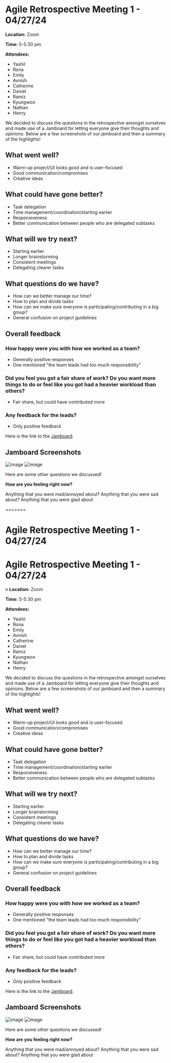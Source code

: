 # Agile Retrospective Meeting 1 - 04/27/24 

**Location:** Zoom

**Time:** 5-5:30 pm

**Attendees:**
- Yashil
- Rona
- Emily
- Avnish
- Catherine
- Daniel
- Ramiz
- Kyungwoo
- Nathan
- Henry

We decided to discuss the questions in the retrospective amongst ourselves and made use of a Jamboard for letting everyone give their thoughts and opinions. Below are a few screenshots of our jamboard and then a summary of the highlights!


## What went well?
* Warm-up project/UI looks good and is user-focused 
* Good communication/compromises 
* Creative ideas

## What could have gone better? 
* Task delegation
* Time management/coordination/starting earlier
* Responsiveness
* Better communication between people who are delegated subtasks

## What will we try next? 
* Starting earlier
* Longer brainstorming
* Consistent meetings
* Delegating clearer tasks 

## What questions do we have? 
* How can we better manage our time?
* How to plan and divide tasks
* How can we make sure everyone is participating/contributing in a big group?
* General confusion on project guidelines 

## Overall feedback 
### How happy were you with how we worked as a team?
  * Generally positive responses
  * One mentioned "the team leads had too much responsibility"
### Did you feel you got a fair share of work? Do you want more things to do or feel like you got had a heavier workload than others?
  * Fair share, but could have contributed more 
### Any feedback for the leads?
  * Only positive feedback

Here is the link to the [Jamboard](https://jamboard.google.com/d/1YZsUkr99IOH1BhXRjWm4nWkWTPNcntXWi2VVZJe_A9s/edit?usp=sharing).


## Jamboard Screenshots 
![image](https://github.com/cse110-sp24-group6/cse110-sp24-group6/assets/68180000/6ba6050d-49b1-477c-80b9-51002d47d6c8)
![image](https://github.com/cse110-sp24-group6/cse110-sp24-group6/assets/68180000/6e7a9d3c-f4ce-445a-8ccf-5488cf5de2f4)


Here are some other questions we discussed!

**How are you feeling right now?**

Anything that you were mad/annoyed about?
Anything that you were sad about?
Anything that you were glad about

=======
# Agile Retrospective Meeting 1 - 04/27/24 

# Agile Retrospective Meeting 1 - 04/27/24 
n
**Location:** Zoom

**Time:** 5-5:30 pm

**Attendees:**
- Yashil
- Rona
- Emily
- Avnish
- Catherine
- Daniel
- Ramiz
- Kyungwoo
- Nathan
- Henry

We decided to discuss the questions in the retrospective amongst ourselves and made use of a Jamboard for letting everyone give their thoughts and opinions. Below are a few screenshots of our jamboard and then a summary of the highlights!


## What went well?
* Warm-up project/UI looks good and is user-focused 
* Good communication/compromises 
* Creative ideas

## What could have gone better? 
* Task delegation
* Time management/coordination/starting earlier
* Responsiveness
* Better communication between people who are delegated subtasks

## What will we try next? 
* Starting earlier
* Longer brainstorming
* Consistent meetings
* Delegating clearer tasks 

## What questions do we have? 
* How can we better manage our time?
* How to plan and divide tasks
* How can we make sure everyone is participating/contributing in a big group?
* General confusion on project guidelines 

## Overall feedback 
### How happy were you with how we worked as a team?
  * Generally positive responses
  * One mentioned "the team leads had too much responsibility"
### Did you feel you got a fair share of work? Do you want more things to do or feel like you got had a heavier workload than others?
  * Fair share, but could have contributed more 
### Any feedback for the leads?
  * Only positive feedback

Here is the link to the [Jamboard](https://jamboard.google.com/d/1YZsUkr99IOH1BhXRjWm4nWkWTPNcntXWi2VVZJe_A9s/edit?usp=sharing).


## Jamboard Screenshots 
![image](https://github.com/cse110-sp24-group6/cse110-sp24-group6/assets/68180000/6ba6050d-49b1-477c-80b9-51002d47d6c8)
![image](https://github.com/cse110-sp24-group6/cse110-sp24-group6/assets/68180000/6e7a9d3c-f4ce-445a-8ccf-5488cf5de2f4)


Here are some other questions we discussed!

**How are you feeling right now?**

Anything that you were mad/annoyed about?
Anything that you were sad about?
Anything that you were glad about